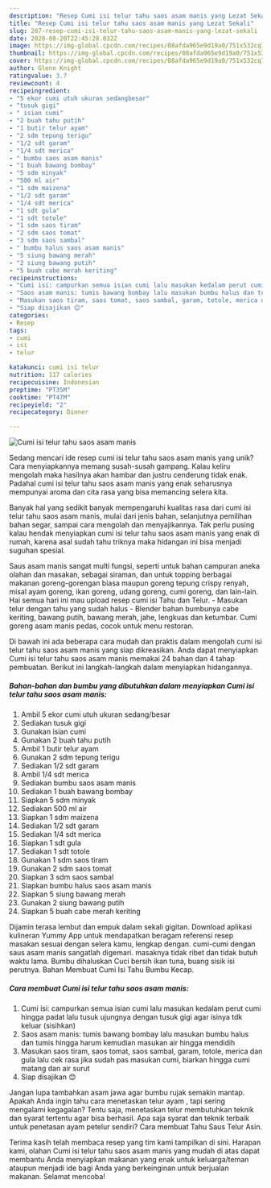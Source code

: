 ```yaml
---
description: "Resep Cumi isi telur tahu saos asam manis yang Lezat Sekali"
title: "Resep Cumi isi telur tahu saos asam manis yang Lezat Sekali"
slug: 287-resep-cumi-isi-telur-tahu-saos-asam-manis-yang-lezat-sekali
date: 2020-08-20T22:45:28.032Z
image: https://img-global.cpcdn.com/recipes/08afda965e9d19a0/751x532cq70/cumi-isi-telur-tahu-saos-asam-manis-foto-resep-utama.jpg
thumbnail: https://img-global.cpcdn.com/recipes/08afda965e9d19a0/751x532cq70/cumi-isi-telur-tahu-saos-asam-manis-foto-resep-utama.jpg
cover: https://img-global.cpcdn.com/recipes/08afda965e9d19a0/751x532cq70/cumi-isi-telur-tahu-saos-asam-manis-foto-resep-utama.jpg
author: Glenn Knight
ratingvalue: 3.7
reviewcount: 4
recipeingredient:
- "5 ekor cumi utuh ukuran sedangbesar"
- "tusuk gigi"
- " isian cumi"
- "2 buah tahu putih"
- "1 butir telur ayam"
- "2 sdm tepung terigu"
- "1/2 sdt garam"
- "1/4 sdt merica"
- " bumbu saos asam manis"
- "1 buah bawang bombay"
- "5 sdm minyak"
- "500 ml air"
- "1 sdm maizena"
- "1/2 sdt garam"
- "1/4 sdt merica"
- "1 sdt gula"
- "1 sdt totole"
- "1 sdm saos tiram"
- "2 sdm saos tomat"
- "3 sdm saos sambal"
- " bumbu halus saos asam manis"
- "5 siung bawang merah"
- "2 siung bawang putih"
- "5 buah cabe merah keriting"
recipeinstructions:
- "Cumi isi: campurkan semua isian cumi lalu masukan kedalam perut cumi hingga padat lalu tusuk ujungnya dengan tusuk gigi agar isinya tdk keluar (sisihkan)"
- "Saos asam manis: tumis bawang bombay lalu masukan bumbu halus dan tumis hingga harum kemudian masukan air hingga mendidih"
- "Masukan saos tiram, saos tomat, saos sambal, garam, totole, merica dan gula lalu cek rasa jika sudah pas masukan cumi, biarkan hingga cumi matang dan air surut"
- "Siap disajikan 😊"
categories:
- Resep
tags:
- cumi
- isi
- telur

katakunci: cumi isi telur 
nutrition: 117 calories
recipecuisine: Indonesian
preptime: "PT35M"
cooktime: "PT47M"
recipeyield: "2"
recipecategory: Dinner

---
```



![Cumi isi telur tahu saos asam manis](https://img-global.cpcdn.com/recipes/08afda965e9d19a0/751x532cq70/cumi-isi-telur-tahu-saos-asam-manis-foto-resep-utama.jpg)

Sedang mencari ide resep cumi isi telur tahu saos asam manis yang unik? Cara menyiapkannya memang susah-susah gampang. Kalau keliru mengolah maka hasilnya akan hambar dan justru cenderung tidak enak. Padahal cumi isi telur tahu saos asam manis yang enak seharusnya mempunyai aroma dan cita rasa yang bisa memancing selera kita.

Banyak hal yang sedikit banyak mempengaruhi kualitas rasa dari cumi isi telur tahu saos asam manis, mulai dari jenis bahan, selanjutnya pemilihan bahan segar, sampai cara mengolah dan menyajikannya. Tak perlu pusing kalau hendak menyiapkan cumi isi telur tahu saos asam manis yang enak di rumah, karena asal sudah tahu triknya maka hidangan ini bisa menjadi suguhan spesial.

Saus asam manis sangat multi fungsi, seperti untuk bahan campuran aneka olahan dan masakan, sebagai siraman, dan untuk topping berbagai makanan goreng-gorengan biasa maupun goreng tepung crispy renyah, misal ayam goreng, ikan goreng, udang goreng, cumi goreng, dan lain-lain. Hai semua hari ini mau upload resep cumi isi Tahu dan Telur. - Masukan telur dengan tahu yang sudah halus - Blender bahan bumbunya cabe keriting, bawang putih, bawang merah, jahe, lengkuas dan ketumbar. Cumi goreng asam manis pedas, cocok untuk menu restoran.


Di bawah ini ada beberapa cara mudah dan praktis dalam mengolah cumi isi telur tahu saos asam manis yang siap dikreasikan. Anda dapat menyiapkan Cumi isi telur tahu saos asam manis memakai 24 bahan dan 4 tahap pembuatan. Berikut ini langkah-langkah dalam menyiapkan hidangannya.

<!--inarticleads1-->

##### Bahan-bahan dan bumbu yang dibutuhkan dalam menyiapkan Cumi isi telur tahu saos asam manis:

1. Ambil 5 ekor cumi utuh ukuran sedang/besar
1. Sediakan tusuk gigi
1. Gunakan  isian cumi
1. Gunakan 2 buah tahu putih
1. Ambil 1 butir telur ayam
1. Gunakan 2 sdm tepung terigu
1. Sediakan 1/2 sdt garam
1. Ambil 1/4 sdt merica
1. Sediakan  bumbu saos asam manis
1. Sediakan 1 buah bawang bombay
1. Siapkan 5 sdm minyak
1. Sediakan 500 ml air
1. Siapkan 1 sdm maizena
1. Sediakan 1/2 sdt garam
1. Sediakan 1/4 sdt merica
1. Siapkan 1 sdt gula
1. Sediakan 1 sdt totole
1. Gunakan 1 sdm saos tiram
1. Gunakan 2 sdm saos tomat
1. Siapkan 3 sdm saos sambal
1. Siapkan  bumbu halus saos asam manis
1. Siapkan 5 siung bawang merah
1. Gunakan 2 siung bawang putih
1. Siapkan 5 buah cabe merah keriting


Dijamin terasa lembut dan empuk dalam sekali gigitan. Download aplikasi kulineran Yummy App untuk mendapatkan beragam referensi resep masakan sesuai dengan selera kamu, lengkap dengan. cumi-cumi dengan saus asam manis sangatlah digemari. masaknya tidak ribet dan tidak butuh waktu lama. Bumbu dihaluskan Cuci bersih ikan tuna, buang sisik isi perutnya. Bahan Membuat Cumi Isi Tahu Bumbu Kecap. 

<!--inarticleads2-->

##### Cara membuat Cumi isi telur tahu saos asam manis:

1. Cumi isi: campurkan semua isian cumi lalu masukan kedalam perut cumi hingga padat lalu tusuk ujungnya dengan tusuk gigi agar isinya tdk keluar (sisihkan)
1. Saos asam manis: tumis bawang bombay lalu masukan bumbu halus dan tumis hingga harum kemudian masukan air hingga mendidih
1. Masukan saos tiram, saos tomat, saos sambal, garam, totole, merica dan gula lalu cek rasa jika sudah pas masukan cumi, biarkan hingga cumi matang dan air surut
1. Siap disajikan 😊


Jangan lupa tambahkan asam jawa agar bumbu rujak semakin mantap. Apakah Anda ingin tahu cara menetaskan telur ayam , tapi sering mengalami kegagalan? Tentu saja, menetaskan telur membutuhkan teknik dan syarat tertentu agar bisa berhasil. Apa saja syarat dan teknik terbaik untuk penetasan ayam petelur sendiri? Cara membuat Tahu Saus Telur Asin. 

Terima kasih telah membaca resep yang tim kami tampilkan di sini. Harapan kami, olahan Cumi isi telur tahu saos asam manis yang mudah di atas dapat membantu Anda menyiapkan makanan yang enak untuk keluarga/teman ataupun menjadi ide bagi Anda yang berkeinginan untuk berjualan makanan. Selamat mencoba!
